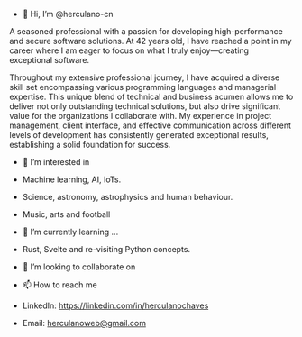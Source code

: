 - 👋 Hi, I’m @herculano-cn
  
A seasoned professional with a passion for developing high-performance and secure software solutions.
At 42 years old, I have reached a point in my career where I am eager to focus on what I truly enjoy—creating exceptional software.

Throughout my extensive professional journey, I have acquired a diverse skill set encompassing various programming languages and managerial expertise. 
This unique blend of technical and business acumen allows me to deliver not only outstanding technical solutions,
but also drive significant value for the organizations I collaborate with. My experience in project management, client interface, 
and effective communication across different levels of development has consistently generated exceptional results, establishing a solid foundation for success.

- 👀 I’m interested in 
 - Machine learning, AI, IoTs.
 - Science, astronomy, astrophysics and human behaviour.
 - Music, arts and football

- 🌱 I’m currently learning ...
 - Rust, Svelte and re-visiting Python concepts.
   
- 💞️ I’m looking to collaborate on 
- 📫 How to reach me
 - LinkedIn: https://linkedin.com/in/herculanochaves
 - Email: herculanoweb@gmail.com

<!---
herculano-cn/herculano-cn is a ✨ special ✨ repository because its `README.md` (this file) appears on your GitHub profile.
You can click the Preview link to take a look at your changes.
--->
